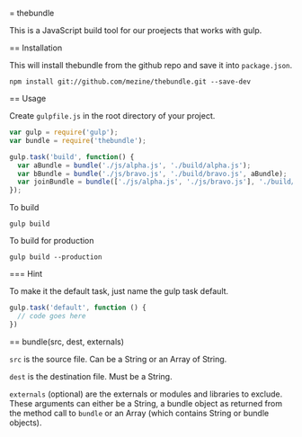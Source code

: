 = thebundle

This is a JavaScript build tool for our proejects that works with gulp.

== Installation

This will install thebundle from the github repo and save it into `package.json`.

```
npm install git://github.com/mezine/thebundle.git --save-dev
```


== Usage

Create `gulpfile.js` in the root directory of your project.


```javascript
var gulp = require('gulp');
var bundle = require('thebundle');

gulp.task('build', function() {
  var aBundle = bundle('./js/alpha.js', './build/alpha.js');
  var bBundle = bundle('./js/bravo.js', './build/bravo.js', aBundle);
  var joinBundle = bundle(['./js/alpha.js', './js/bravo.js'], './build/join.js', aBundle);
});
```

To build

```
gulp build
```

To build for production

```
gulp build --production
```


=== Hint

To make it the default task, just name the gulp task default.

```javascript
gulp.task('default', function () {
  // code goes here
})
```

== bundle(src, dest, externals)

`src` is the source file. Can be a String or an Array of String.

`dest` is the destination file. Must be a String.

`externals` (optional) are the externals or modules and libraries to exclude. These arguments can either be a String, a bundle object as returned from the method call to `bundle` or an Array (which contains String or bundle objects).